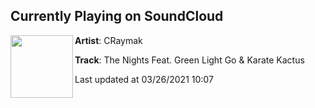 ## Currently Playing on SoundCloud

[<img align="left" width="100" src="https://i1.sndcdn.com/artworks-iFRzOBaCxEAdkdCf-dvU6cg-t500x500.jpg">](https://soundcloud.com/craymakmusic/the-nights-feat-green-light-go-karate-kactus?in=craymakmusic/sets/adomania)

**Artist**: CRaymak 

**Track**: The Nights Feat. Green Light Go & Karate Kactus

Last updated at 03/26/2021 10:07
